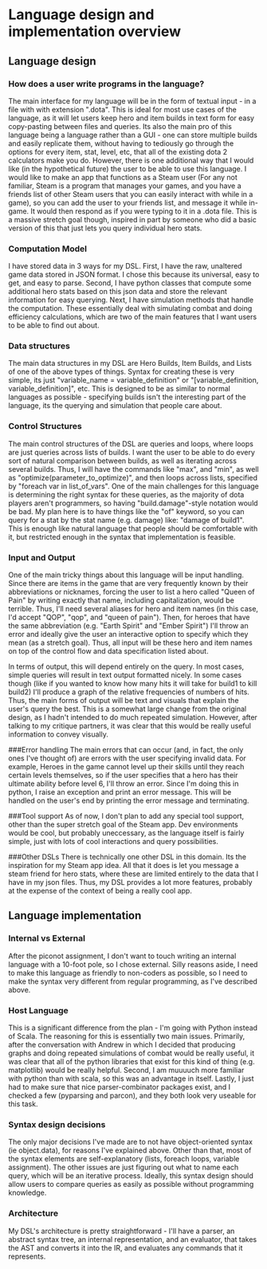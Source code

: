 # Language design and implementation overview

## Language design

### How does a user write programs in the language?
The main interface for my language will be in the form of textual input - in a file with with extension ".dota". This is ideal for most use cases of the language, as it will let users keep hero and item builds in text form for easy copy-pasting between files and queries. Its also the main pro of this language being a language rather than a GUI - one can store multiple builds and easily replicate them, without having to tediously go through the options for every item, stat, level, etc, that all of the existing dota 2 calculators make you do. However, there is one additional way that I would like (in the hypothetical future) the user to be able to use this language. I would like to make an app that functions as a Steam user (For any not familiar, Steam is a program that manages your games, and you have a friends list of other Steam users that you can easily interact with while in a game), so you can add the user to your friends list, and message it while in-game. It would then respond as if you were typing to it in a .dota file. This is a massive stretch goal though, inspired in part by someone who did a basic version of this that just lets you query individual hero stats.

### Computation Model
I have stored data in 3 ways for my DSL. First, I have the raw, unaltered game data stored in JSON format. I chose this because its universal, easy to get, and easy to parse. Second, I have python classes that compute some additional hero stats based on this json data and store the relevant information for easy querying. Next, I have simulation methods that handle the computation. These essentially deal with simulating combat and doing efficiency calculations, which are two of the main features that I want users to be able to find out about.

### Data structures
The main data structures in my DSL are Hero Builds, Item Builds, and Lists of one of the above types of things. Syntax for creating these is very simple, its just "variable_name = variable_definition" or "[variable_definition, variable_definition]", etc. This is designed to be as similar to normal languages as possible - specifying builds isn't the interesting part of the language, its the querying and simulation that people care about.

### Control Structures
The main control structures of the DSL are queries and loops, where loops are just queries across lists of builds. I want the user to be able to do every sort of natural comparison between builds, as well as iterating across several builds. Thus, I will have the commands like "max", and "min", as well as "optimize(parameter_to_optimize)", and then loops across lists, specified by "foreach var in list_of_vars". One of the main challenges for this language is determining the right syntax for these queries, as the majority of dota players aren't programmers, so having "build.damage"-style notation would be bad. My plan here is to have things like the "of" keyword, so you can query for a stat by the stat name (e.g. damage) like: "damage of build1". This is enough like natural language that people should be comfortable with it, but restricted enough in the syntax that implementation is feasible.

### Input and Output
One of the main tricky things about this language will be input handling. Since there are items in the game that are very frequently known by their abbreviations or nicknames, forcing the user to list a hero called "Queen of Pain" by writing exactly that name, including capitalization, would be terrible. Thus, I'll need several aliases for hero and item names (in this case, I'd accept "QOP", "qop", and "queen of pain"). Then, for heroes that have the same abbreviation (e.g. "Earth Spirit" and "Ember Spirit") I'll throw an error and ideally give the user an interactive option to specify which they mean (as a stretch goal). Thus, all input will be these hero and item names on top of the control flow and data specification listed about.

In terms of output, this will depend entirely on the query. In most cases, simple queries will result in text output formatted nicely. In some cases though (like if you wanted to know how many hits it will take for build1 to kill build2) I'll produce a graph of the relative frequencies of numbers of hits. Thus, the main forms of output will be text and visuals that explain the user's query the best. This is a somewhat large change from the original design, as I hadn't intended to do much repeated simulation. However, after talking to my critique partners, it was clear that this would be really useful information to convey visually.

###Error handling
The main errors that can occur (and, in fact, the only ones I've thought of) are errors with the user specifying invalid data. For example, Heroes in the game cannot level up their skills until they reach certain levels themselves, so if the user specifies that a hero has their ultimate ability before level 6, I'll throw an error. Since I'm doing this in python, I raise an exception and print an error message. This will be handled on the user's end by printing the error message and terminating.

###Tool support
As of now, I don't plan to add any special tool support, other than the super stretch goal of the Steam app. Dev environments would be cool, but probably uneccessary, as the language itself is fairly simple, just with lots of cool interactions and query possibilities.

###Other DSLs
There is technically one other DSL in this domain. Its the inspiration for my Steam app idea. All that it does is let you message a steam friend for hero stats, where these are limited entirely to the data that I have in my json files. Thus, my DSL provides a lot more features, probably at the expense of the context of being a really cool app. 

## Language implementation

### Internal vs External
After the piconot assignment, I don't want to touch writing an internal language with a 10-foot pole, so I chose external. Silly reasons aside, I need to make this language as friendly to non-coders as possible, so I need to make the syntax very different from regular programming, as I've described above.

### Host Language
This is a significant difference from the plan - I'm going with Python instead of Scala. The reasoning for this is essentially two main issues. Primarily, after the conversation with Andrew in which I decided that producing graphs and doing repeated simulations of combat would be really useful, it was clear that all of the python libraries that exist for this kind of thing (e.g. matplotlib) would be really helpful. Second, I am muuuuch more familiar with python than with scala, so this was an advantage in itself. Lastly, I just had to make sure that nice parser-combinator packages exist, and I checked a few (pyparsing and parcon), and they both look very useable for this task.

### Syntax design decisions

The only major decisions I've made are to not have object-oriented syntax (ie object.data), for reasons I've explained above. Other than that, most of the syntax elements are self-explanatory (lists, foreach loops, variable assignment). The other issues are just figuring out what to name each query, which will be an iterative process. Ideally, this syntax design should allow users to compare queries as easily as possible without programming knowledge.

### Architecture

My DSL's architecture is pretty straightforward - I'll have a parser, an abstract syntax tree, an internal representation, and an evaluator, that takes the AST and converts it into the IR, and evaluates any commands that it represents.
